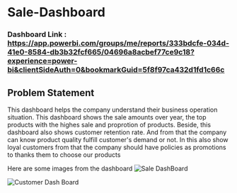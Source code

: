 
# Sale-Dashboard

### Dashboard Link : https://app.powerbi.com/groups/me/reports/333bdcfe-034d-41e0-8584-db3b32fcf665/04696a8acbef77ce9c18?experience=power-bi&clientSideAuth=0&bookmarkGuid=5f8f97ca432d1fd1c66c

## Problem Statement

This dashboard helps the company understand their business operation situation. This dashboard shows the sale amounts over year, the top products with the highes sale and proprotion of products. 
Beside, this dashboard also shows customer retention rate. And from that the company can know product quality fulfill customer's demand or not.
In this also show loyal customers from that the company should have policies as promotions to thanks them to choose our products



Here are some images from the dashboard
![Sale DashBoard](https://github.com/luanht1994/Sale-Dashboard/assets/130576053/62e44e63-8809-4938-ac4a-5f9c3c38b678)

![Customer Dash Board](https://github.com/luanht1994/Sale-Dashboard/assets/130576053/57494998-cdab-421a-8bab-c7d873992bc8)

